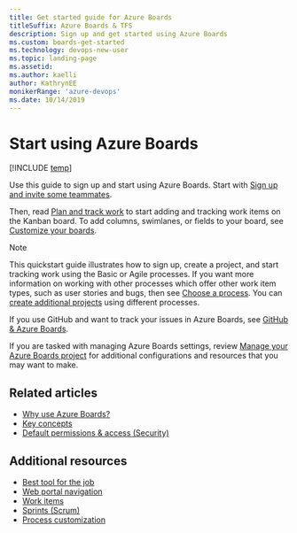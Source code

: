 ```yaml
---
title: Get started guide for Azure Boards 
titleSuffix: Azure Boards & TFS
description: Sign up and get started using Azure Boards 
ms.custom: boards-get-started 
ms.technology: devops-new-user
ms.topic: landing-page
ms.assetid:  
ms.author: kaelli
author: KathrynEE
monikerRange: 'azure-devops'
ms.date: 10/14/2019
---
```



# Start using Azure Boards    

[!INCLUDE [temp](../includes/version-vsts-tfs-all-versions.md)]

Use this guide to sign up and start using Azure Boards. Start with [Sign up and invite some teammates](sign-up-invite-teammates.md).

Then, read [Plan and track work](plan-track-work.md) to start adding and tracking work items on the Kanban board. To add columns, swimlanes, or fields to your board, see [Customize your boards](customize-boards.md). 

> [!NOTE]
> This quickstart guide illustrates how to sign up, create a project, and start tracking work using the Basic or Agile processes. If you want more information on working with other processes which offer other work item types, such as user stories and bugs, then see [Choose a process](../work-items/guidance/choose-process.md). You can [create additional projects](../../organizations/projects/create-project.md) using different processes.  
> 
> If you use GitHub and want to track your issues in Azure Boards, see [GitHub & Azure Boards](../github/index.md).

If you are tasked with managing Azure Boards settings, review [Manage your Azure Boards project](manage-boards.md) for additional configurations and resources that you may want to make. 

## Related articles

- [Why use Azure Boards?](why-use-azure-boards.md)
- [Key concepts](key-concepts.md)
- [Default permissions & access (Security)](permissions-access-boards.md) 

## Additional resources

- [Best tool for the job](../work-items/best-tool-add-update-link-work-items.md)  
- [Web portal navigation](../../project/navigation/index.md) 
- [Work items](../work-items/about-work-items.md)  
- [Sprints (Scrum)](../sprints/scrum-overview.md)
- [Process customization](../../organizations/settings/work/inheritance-process-model.md)



